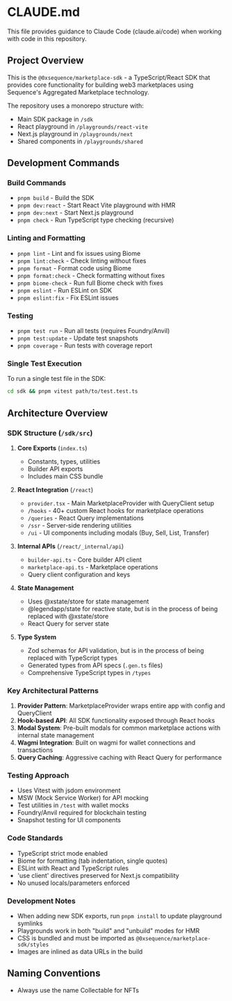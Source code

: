 # CLAUDE.md

This file provides guidance to Claude Code (claude.ai/code) when working with code in this repository.

## Project Overview

This is the `@0xsequence/marketplace-sdk` - a TypeScript/React SDK that provides core functionality for building web3 marketplaces using Sequence's Aggregated Marketplace technology.

The repository uses a monorepo structure with:
- Main SDK package in `/sdk`
- React playground in `/playgrounds/react-vite`
- Next.js playground in `/playgrounds/next`
- Shared components in `/playgrounds/shared`

## Development Commands

### Build Commands
- `pnpm build` - Build the SDK
- `pnpm dev:react` - Start React Vite playground with HMR
- `pnpm dev:next` - Start Next.js playground
- `pnpm check` - Run TypeScript type checking (recursive)

### Linting and Formatting
- `pnpm lint` - Lint and fix issues using Biome
- `pnpm lint:check` - Check linting without fixes
- `pnpm format` - Format code using Biome
- `pnpm format:check` - Check formatting without fixes
- `pnpm biome-check` - Run full Biome check with fixes
- `pnpm eslint` - Run ESLint on SDK
- `pnpm eslint:fix` - Fix ESLint issues

### Testing
- `pnpm test run` - Run all tests (requires Foundry/Anvil)
- `pnpm test:update` - Update test snapshots
- `pnpm coverage` - Run tests with coverage report

### Single Test Execution
To run a single test file in the SDK:
```bash
cd sdk && pnpm vitest path/to/test.test.ts
```

## Architecture Overview

### SDK Structure (`/sdk/src`)

1. **Core Exports** (`index.ts`)
   - Constants, types, utilities
   - Builder API exports
   - Includes main CSS bundle

2. **React Integration** (`/react`)
   - `provider.tsx` - Main MarketplaceProvider with QueryClient setup
   - `/hooks` - 40+ custom React hooks for marketplace operations
   - `/queries` - React Query implementations
   - `/ssr` - Server-side rendering utilities
   - `/ui` - UI components including modals (Buy, Sell, List, Transfer)

3. **Internal APIs** (`/react/_internal/api`)
   - `builder-api.ts` - Core builder API client
   - `marketplace-api.ts` - Marketplace operations
   - Query client configuration and keys

4. **State Management**
   - Uses @xstate/store for state management
   - @legendapp/state for reactive state, but is in the process of being replaced with @xstate/store
   - React Query for server state

5. **Type System**
   - Zod schemas for API validation, but is in the process of being replaced with TypeScript types
   - Generated types from API specs (`.gen.ts` files)
   - Comprehensive TypeScript types in `/types`

### Key Architectural Patterns

1. **Provider Pattern**: MarketplaceProvider wraps entire app with config and QueryClient
2. **Hook-based API**: All SDK functionality exposed through React hooks
3. **Modal System**: Pre-built modals for common marketplace actions with internal state management
4. **Wagmi Integration**: Built on wagmi for wallet connections and transactions
5. **Query Caching**: Aggressive caching with React Query for performance

### Testing Approach

- Uses Vitest with jsdom environment
- MSW (Mock Service Worker) for API mocking
- Test utilities in `/test` with wallet mocks
- Foundry/Anvil required for blockchain testing
- Snapshot testing for UI components

### Code Standards

- TypeScript strict mode enabled
- Biome for formatting (tab indentation, single quotes)
- ESLint with React and TypeScript rules
- 'use client' directives preserved for Next.js compatibility
- No unused locals/parameters enforced

### Development Notes

- When adding new SDK exports, run `pnpm install` to update playground symlinks
- Playgrounds work in both "build" and "unbuild" modes for HMR
- CSS is bundled and must be imported as `@0xsequence/marketplace-sdk/styles`
- Images are inlined as data URLs in the build

## Naming Conventions

- Always use the name Collectable for NFTs